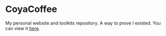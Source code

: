 # CoyaCoffee
My personal website and toolkits repository. A way to prove I existed. You can view it [here](https://syner.top).
